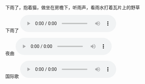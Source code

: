 下雨了，抱着猫，做坐在房檐下，听雨声，看雨水打着瓦片上的野草

下雨了
<audio src="https://www.rainymood.com/audio1110/0.m4a" controls="controls"></audio>

夜曲
<audio src="https://upload.wikimedia.org/wikipedia/commons/5/5c/Frederic_Chopin_-_Nocturne_Eb_major_Opus_9%2C_number_2.ogg" controls="controls" volume="0.1;" controls="controls"></audio>

国际歌
<audio src="https://upload.wikimedia.org/wikipedia/commons/f/fe/Internationale.ogg" loop="loop" controls="controls"></audio>
